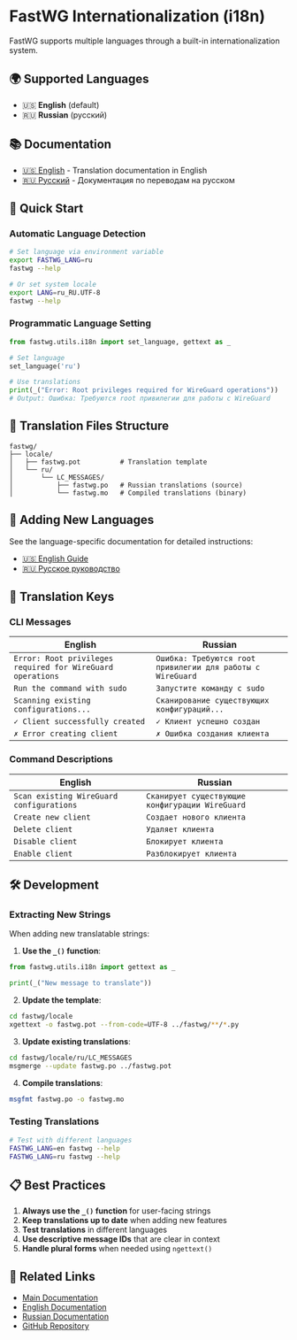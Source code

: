 # FastWG Internationalization (i18n)

FastWG supports multiple languages through a built-in internationalization system.

## 🌍 Supported Languages

- 🇺🇸 **English** (default)
- 🇷🇺 **Russian** (русский)

## 📚 Documentation

- [🇺🇸 English](en.md) - Translation documentation in English
- [🇷🇺 Русский](ru.md) - Документация по переводам на русском

## 🚀 Quick Start

### Automatic Language Detection

```bash
# Set language via environment variable
export FASTWG_LANG=ru
fastwg --help

# Or set system locale
export LANG=ru_RU.UTF-8
fastwg --help
```

### Programmatic Language Setting

```python
from fastwg.utils.i18n import set_language, gettext as _

# Set language
set_language('ru')

# Use translations
print(_("Error: Root privileges required for WireGuard operations"))
# Output: Ошибка: Требуются root привилегии для работы с WireGuard
```

## 📁 Translation Files Structure

```
fastwg/
├── locale/
│   ├── fastwg.pot          # Translation template
│   └── ru/
│       └── LC_MESSAGES/
│           ├── fastwg.po   # Russian translations (source)
│           └── fastwg.mo   # Compiled translations (binary)
```

## 🔧 Adding New Languages

See the language-specific documentation for detailed instructions:

- [🇺🇸 English Guide](en.md#adding-new-languages)
- [🇷🇺 Русское руководство](ru.md#добавление-новых-языков)

## 📖 Translation Keys

### CLI Messages

| English | Russian |
|---------|---------|
| `Error: Root privileges required for WireGuard operations` | `Ошибка: Требуются root привилегии для работы с WireGuard` |
| `Run the command with sudo` | `Запустите команду с sudo` |
| `Scanning existing configurations...` | `Сканирование существующих конфигураций...` |
| `✓ Client successfully created` | `✓ Клиент успешно создан` |
| `✗ Error creating client` | `✗ Ошибка создания клиента` |

### Command Descriptions

| English | Russian |
|---------|---------|
| `Scan existing WireGuard configurations` | `Сканирует существующие конфигурации WireGuard` |
| `Create new client` | `Создает нового клиента` |
| `Delete client` | `Удаляет клиента` |
| `Disable client` | `Блокирует клиента` |
| `Enable client` | `Разблокирует клиента` |

## 🛠️ Development

### Extracting New Strings

When adding new translatable strings:

1. **Use the `_()` function**:
```python
from fastwg.utils.i18n import gettext as _

print(_("New message to translate"))
```

2. **Update the template**:
```bash
cd fastwg/locale
xgettext -o fastwg.pot --from-code=UTF-8 ../fastwg/**/*.py
```

3. **Update existing translations**:
```bash
cd fastwg/locale/ru/LC_MESSAGES
msgmerge --update fastwg.po ../fastwg.pot
```

4. **Compile translations**:
```bash
msgfmt fastwg.po -o fastwg.mo
```

### Testing Translations

```bash
# Test with different languages
FASTWG_LANG=en fastwg --help
FASTWG_LANG=ru fastwg --help
```

## 📋 Best Practices

1. **Always use the `_()` function** for user-facing strings
2. **Keep translations up to date** when adding new features
3. **Test translations** in different languages
4. **Use descriptive message IDs** that are clear in context
5. **Handle plural forms** when needed using `ngettext()`

## 🔗 Related Links

- [Main Documentation](../README.md)
- [English Documentation](../en/README.md)
- [Russian Documentation](../ru/README.md)
- [GitHub Repository](https://github.com/wolfDiesel/fast-wireguard)
